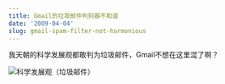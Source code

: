```yaml
---
title: Gmail的垃圾邮件判别器不和谐
date: '2009-04-04'
slug: gmail-spam-filter-not-harmonious
---
```


我天朝的科学发展观都敢判为垃圾邮件，Gmail不想在这里混了啊？

![科学发展观（垃圾邮件）](http://i.imgur.com/j18IQif.png)
